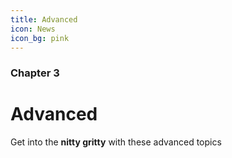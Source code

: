 ```yaml
---
title: Advanced
icon: News
icon_bg: pink
---
```


### Chapter 3

# Advanced

Get into the **nitty gritty** with these advanced topics
